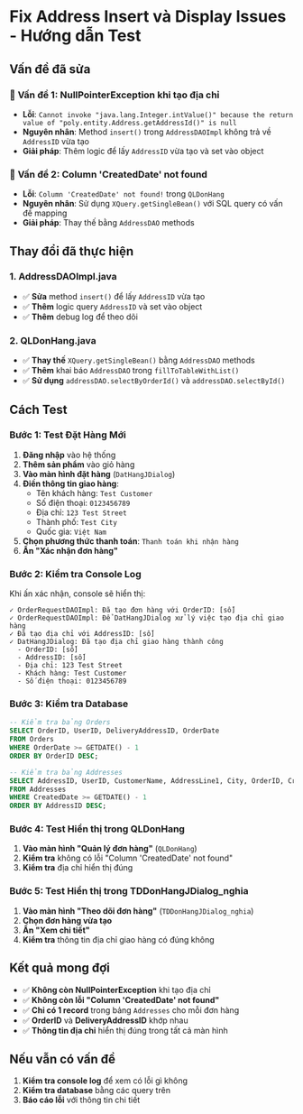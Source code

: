 # Fix Address Insert và Display Issues - Hướng dẫn Test

## Vấn đề đã sửa

### 🔴 **Vấn đề 1: NullPointerException khi tạo địa chỉ**
- **Lỗi**: `Cannot invoke "java.lang.Integer.intValue()" because the return value of "poly.entity.Address.getAddressId()" is null`
- **Nguyên nhân**: Method `insert()` trong `AddressDAOImpl` không trả về `AddressID` vừa tạo
- **Giải pháp**: Thêm logic để lấy `AddressID` vừa tạo và set vào object

### 🔴 **Vấn đề 2: Column 'CreatedDate' not found**
- **Lỗi**: `Column 'CreatedDate' not found!` trong `QLDonHang`
- **Nguyên nhân**: Sử dụng `XQuery.getSingleBean()` với SQL query có vấn đề mapping
- **Giải pháp**: Thay thế bằng `AddressDAO` methods

## Thay đổi đã thực hiện

### 1. AddressDAOImpl.java
- ✅ **Sửa** method `insert()` để lấy `AddressID` vừa tạo
- ✅ **Thêm** logic query `AddressID` và set vào object
- ✅ **Thêm** debug log để theo dõi

### 2. QLDonHang.java
- ✅ **Thay thế** `XQuery.getSingleBean()` bằng `AddressDAO` methods
- ✅ **Thêm** khai báo `AddressDAO` trong `fillToTableWithList()`
- ✅ **Sử dụng** `addressDAO.selectByOrderId()` và `addressDAO.selectById()`

## Cách Test

### Bước 1: Test Đặt Hàng Mới
1. **Đăng nhập** vào hệ thống
2. **Thêm sản phẩm** vào giỏ hàng
3. **Vào màn hình đặt hàng** (`DatHangJDialog`)
4. **Điền thông tin giao hàng**:
   - Tên khách hàng: `Test Customer`
   - Số điện thoại: `0123456789`
   - Địa chỉ: `123 Test Street`
   - Thành phố: `Test City`
   - Quốc gia: `Việt Nam`
5. **Chọn phương thức thanh toán**: `Thanh toán khi nhận hàng`
6. **Ấn "Xác nhận đơn hàng"**

### Bước 2: Kiểm tra Console Log
Khi ấn xác nhận, console sẽ hiển thị:
```
✓ OrderRequestDAOImpl: Đã tạo đơn hàng với OrderID: [số]
✓ OrderRequestDAOImpl: Để DatHangJDialog xử lý việc tạo địa chỉ giao hàng
✓ Đã tạo địa chỉ với AddressID: [số]
✓ DatHangJDialog: Đã tạo địa chỉ giao hàng thành công
  - OrderID: [số]
  - AddressID: [số]
  - Địa chỉ: 123 Test Street
  - Khách hàng: Test Customer
  - Số điện thoại: 0123456789
```

### Bước 3: Kiểm tra Database
```sql
-- Kiểm tra bảng Orders
SELECT OrderID, UserID, DeliveryAddressID, OrderDate 
FROM Orders 
WHERE OrderDate >= GETDATE() - 1
ORDER BY OrderID DESC;

-- Kiểm tra bảng Addresses
SELECT AddressID, UserID, CustomerName, AddressLine1, City, OrderID, CreatedDate
FROM Addresses 
WHERE CreatedDate >= GETDATE() - 1
ORDER BY AddressID DESC;
```

### Bước 4: Test Hiển thị trong QLDonHang
1. **Vào màn hình "Quản lý đơn hàng"** (`QLDonHang`)
2. **Kiểm tra** không có lỗi "Column 'CreatedDate' not found"
3. **Kiểm tra** địa chỉ hiển thị đúng

### Bước 5: Test Hiển thị trong TDDonHangJDialog_nghia
1. **Vào màn hình "Theo dõi đơn hàng"** (`TDDonHangJDialog_nghia`)
2. **Chọn đơn hàng vừa tạo**
3. **Ấn "Xem chi tiết"**
4. **Kiểm tra** thông tin địa chỉ giao hàng có đúng không

## Kết quả mong đợi
- ✅ **Không còn NullPointerException** khi tạo địa chỉ
- ✅ **Không còn lỗi "Column 'CreatedDate' not found"**
- ✅ **Chỉ có 1 record** trong bảng `Addresses` cho mỗi đơn hàng
- ✅ **OrderID** và **DeliveryAddressID** khớp nhau
- ✅ **Thông tin địa chỉ** hiển thị đúng trong tất cả màn hình

## Nếu vẫn có vấn đề
1. **Kiểm tra console log** để xem có lỗi gì không
2. **Kiểm tra database** bằng các query trên
3. **Báo cáo lỗi** với thông tin chi tiết
